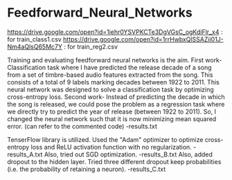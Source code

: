 # Feedforward_Neural_Networks
https://drive.google.com/open?id=1iehr0YSVPKCTe3DgVGsC_ogKdiFlr_x4 : for train_class1.csv
https://drive.google.com/open?id=1rrHwbxQlSSAZii01J-Nm4aQlsQ65Mc7Y : for train_reg2.csv


Training and evaluating feedforward neural networks is the aim. 
First work- Classification task where I have predicted the release decade of a song from a set of timbre-based audio features extracted from the song. This consists of a total of 9 labels marking decades between 1922 to 2011. This neural network was designed to solve a classification task by optimizing cross-entropy loss. 
Second work- Instead of predicting the decade in which the song is released, we could pose the problem as a regression task where we directly try to predict the year of release (between 1922 to 2011). So, I changed the neural network such that it is now minimizing mean squared error. (can refer to the commented code) -results.txt

TenserFlow library is utilized.
Used the "Adam" optimizer to optimize cross-entropy loss and ReLU activation function with no regularization. -results_A.txt
Also, tried out SGD optimization. -results_B.txt
Also, added dropout to the hidden layer. 
Tried three different dropout keep probabilities (i.e. the probability of retaining a neuron). -results_C.txt 
